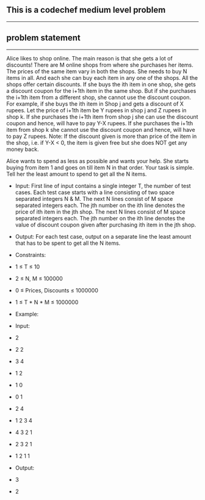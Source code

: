 ## This is a codechef medium level problem
------------------------------------------
## problem statement
--------------------------
Alice likes to shop online. The main reason is that she gets a lot of discounts! There are M online shops from where she purchases her items. The prices of the same item vary in both the shops. She needs to buy N items in all. And each she can buy each item in any one of the shops. All the shops offer certain discounts. If she buys the ith item in one shop, she gets a discount coupon for the i+1th item in the same shop. But if she purchases the i+1th item from a different shop, she cannot use the discount coupon.
For example, if she buys the ith item in Shop j and gets a discount of X rupees. Let the price of i+1th item be Y rupees in shop j and Z rupees in shop k. If she purchases the i+1th item from shop j she can use the discount coupon and hence, will have to pay Y-X rupees. If she purchases the i+1th item from shop k she cannot use the discount coupon and hence, will have to pay Z rupees.
Note: If the discount given is more than price of the item in the shop, i.e. if Y-X < 0, the item is given free but she does NOT get any money back.

Alice wants to spend as less as possible and wants your help. She starts buying from item 1 and goes on till item N in that order. Your task is simple. Tell her the least amount to spend to get all the N items.

* Input:
First line of input contains a single integer T, the number of test cases.
Each test case starts with a line consisting of two space separated integers N & M. The next N lines consist of M space separated integers each. The jth number on the ith line denotes the price of ith item in the jth shop.
The next N lines consist of M space separated integers each. The jth number on the ith line denotes the value of discount coupon given after purchasing ith item in the jth shop.

* Output:
For each test case, output on a separate line the least amount that has to be spent to get all the N items.

* Constraints:
* 1 ≤ T ≤ 10
* 2 ≤ N, M ≤ 100000
* 0 ≤ Prices, Discounts ≤ 1000000
* 1 ≤ T * N * M ≤ 1000000

* Example:
* Input:
* 2
* 2 2
* 3 4
* 1 2
* 1 0
* 0 1
* 2 4
* 1 2 3 4
* 4 3 2 1
* 2 3 2 1
* 1 2 1 1


* Output:
* 3
* 2